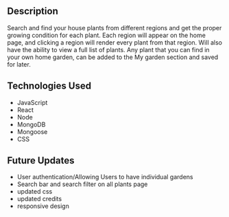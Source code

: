 ## Description
Search and find your house plants from different regions and get the proper growing condition for each plant.  Each region will appear on the home page, and clicking a region will render every plant from that region.  Will also have the ability to view a full list of plants. Any plant that you can find in your own home garden, can be added to the My garden section and saved for later.  

## Technologies Used
- JavaScript
- React
- Node
- MongoDB
- Mongoose
- CSS


## Future Updates
- User authentication/Allowing Users to have individual gardens
- Search bar and search filter on all plants page
- updated css
- updated credits
- responsive design